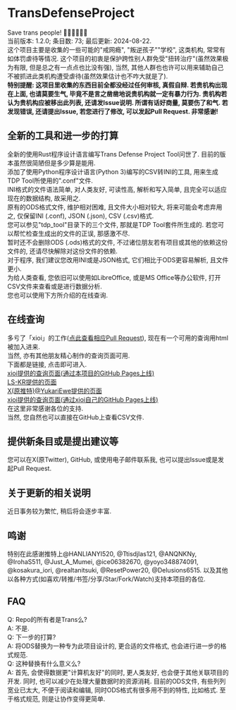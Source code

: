 # TransDefenseProject

Save trans people! 🏳️‍⚧️🏳️‍⚧️🏳️‍⚧️  
当前版本: 1.2.0; 条目数: 73; 最后更新: 2024-08-22.  
这个项目主要是收集的一些可能的"戒网瘾", "叛逆孩子""学校", 这类机构, 常常有如体罚虐待等情况. 这个项目的初衷是保护跨性别人群免受"扭转治疗"(虽然效果极为有限, 但是总之有一点点也比没有强), 当然, 其他人群也也许可以用来辅助自己不被抓进此类机构遭受虐待(虽然效果估计也不咋大就是了).  
**特别提醒: 这项目里收集的东西目前全都没经过任何审核, 真假自辩. 若贵机构出现在上面, 也请莫要生气, 毕竟不是言之凿凿地说贵机构就一定有暴力行为. 贵机构若认为贵机构应被移出此列表, 还请发Issue说明. 所谓有话好商量, 莫要伤了和气. 若发现错误, 还请提出Issue, 若您进行了修改, 可以发起Pull Request. 非常感谢!**  

## 全新的工具和进一步的打算

全新的使用Rust程序设计语言编写Trans Defense Project Tool问世了. 目前的版本虽然很简陋但是多少算是能用.  
添加了使用Python程序设计语言(Python 3)编写的CSV转INI的工具, 用来生成TDP Tool所使用的".conf"文件.  
INI格式的文件语法简单, 对人类友好, 可读性高, 解析和写入简单, 且完全可以适应现在的数据结构, 故采用之.  
原有的ODS格式文件, 维护相对困难, 且文件大小相对较大, 将来可能会考虑弃用之, 仅保留INI (.conf), JSON (.json), CSV (.csv)格式.  
您可以参见"tdp_tool"目录下的三个文件, 那就是TDP Tool套件所生成的. 若您可以帮忙检查生成出的文件的正误, 那感激不尽.  
暂时还不会删除ODS (.ods)格式的文件, 不过诸位朋友若有项目或其他的依赖这份文件的, 还请尽快解除对这份文件的依赖.  
对于程序, 我们建议您改用INI或是JSON格式, 它们相比于ODS更容易解析, 且文件更小.  
为给人类查看, 您依旧可以使用如LibreOffice, 或是MS Office等办公软件, 打开CSV文件来查看或是进行数据分析.  
您也可以使用下方所介绍的在线查询.  

## 在线查询

多亏了「xioi」的工作([点此查看相应Pull Request](https://github.com/FunctionSir/TransDefenseProject/pull/5)), 现在有一个可用的查询用html被加入进来.  
当然, 亦有其他朋友精心制作的查询页面可用.  
下面都是链接, 点击即可进入.  
[xioi提供的查询页面(通过本项目的GitHub Pages上线)](https://functionsir.github.io/TransDefenseProject/search.html)  
[LS-KR提供的页面](https://ovoneko.github.io/TDP-FT/)  
[X(原推特)@YukariEwe提供的页面](https://unknown-list.0x7f.cc/)  
[xioi提供的查询页面(通过xioi自己的GitHub Pages上线)](https://xioi.github.io/save_trans/search.html)  
在这里非常感谢各位的支持.  
当然, 您自然也可以直接在GitHub上查看CSV文件.  

## 提供新条目或是提出建议等

您可以在X(原Twitter), GitHub, 或使用电子邮件联系我, 也可以提出Issue或是发起Pull Request.  

## 关于更新的相关说明

近日事务较为繁忙, 稍后将会逐步丰富.  

## 鸣谢

特别在此感谢推特上@HANLIANYI520, @Ttisdjlas121, @ANQNKNy, @IrohaS511, @Just_A_Mumei, @ice06382670, @yoyo348874091, @kosakura_iori, @realtanitsuki, @ResetPower20, @Delusions6515. 以及其他以各种方式(如喜欢/转推/书签/分享/Star/Fork/Watch)支持本项目的各位.  

## FAQ

Q: Repo的所有者是Trans么?  
A: 不是.  
Q: 下一步的打算?  
A: 将ODS替换为一种专为此项目设计的, 更合适的文件格式, 也会进行进一步的格式规范.  
Q: 这种替换有什么意义么?  
A: 首先, 会使得数据更"计算机友好"的同时, 更人类友好, 也会便于其他关联项目的开发. 同时, 也可以减少在处理大量数据时的资源消耗. 目前的ODS文件, 有些列列宽业已太大, 不便于阅读和编辑, 同时ODS格式有很多用不到的特性, 比如格式. 至于格式规范, 则是让协作变得更简单.  
